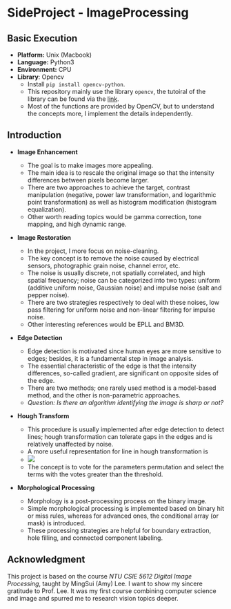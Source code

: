 # SideProject - ImageProcessing

## Basic Execution

- **Platform:** Unix (Macbook)
- **Language:** Python3
- **Environment:** CPU
- **Library**: Opencv
  - Install ``pip install opencv-python``.
  - This repository mainly use the library ``opencv``, the tutoiral of the library can be found via the [link](https://opencv-python-tutroals.readthedocs.io/en/latest/index.html). 
  - Most of the functions are provided by OpenCV, but to understand the concepts more, I implement the details independently.

## Introduction

- **Image Enhancement**
  - The goal is to make images more appealing.
  - The main idea is to rescale the original image so that the intensity differences between pixels become larger.
  - There are two approaches to achieve the target, contrast manipulation (negative, power law transformation, and logarithmic point transformation) as well as histogram modification (histogram equalization).
  - Other worth reading topics would be gamma correction, tone mapping, and high dynamic range.

- **Image Restoration**
  - In the project, I more focus on noise-cleaning.
  - The key concept is to remove the noise caused by electrical sensors, photographic grain noise, channel error, etc.
  - The noise is usually discrete, not spatially correlated, and high spatial frequency; noise can be categorized into two types: uniform (additive uniform noise, Gaussian noise) and impulse noise (salt and pepper noise).
  - There are two strategies respectively to deal with these noises, low pass filtering for uniform noise and non-linear filtering for impulse noise.
  - Other interesting references would be EPLL and BM3D.

- **Edge Detection**
  - Edge detection is motivated since human eyes are more sensitive to edges; besides, it is a fundamental step in image analysis.
  - The essential characteristic of the edge is that the intensity differences, so-called gradient, are significant on opposite sides of the edge.
  - There are two methods; one rarely used method is a model-based method, and the other is non-parametric approaches.
  - *Question: Is there an algorithm identifying the image is sharp or not?*

- **Hough Transform**
  - This procedure is usually implemented after edge detection to detect lines; hough transformation can tolerate gaps in the edges and is relatively unaffected by noise.
  - A more useful representation for line in hough transformation is 
  - <img src="https://render.githubusercontent.com/render/math?math=\rho = x\cos\theta %2B y\sin\theta">
  - The concept is to vote for the parameters permutation and select the terms with the votes greater than the threshold.

- **Morphological Processing**
  - Morphology is a post-processing process on the binary image.
  - Simple morphological processing is implemented based on binary hit or miss rules, whereas for advanced ones, the conditional array (or mask) is introduced. 
  - These processing strategies are helpful for boundary extraction, hole filling, and connected component labeling.

## Acknowledgment

This project is based on the course *NTU CSIE 5612 Digital Image Processing*, taught by MingSui (Amy) Lee. I want to show my sincere gratitude to Prof. Lee. It was my first course combining computer science and image and spurred me to research vision topics deeper.
